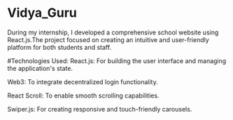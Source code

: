 # Vidya_Guru
During my internship, I developed a comprehensive school website using React.js.The project focused on creating an intuitive and user-friendly platform for both students and staff.

#Technologies Used:
React.js: For building the user interface and managing the application's state.

Web3: To integrate decentralized login functionality.

React Scroll: To enable smooth scrolling capabilities.

Swiper.js: For creating responsive and touch-friendly carousels.
